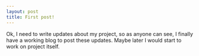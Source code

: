 ```yaml
---
layout: post
title: First post!
---
```


Ok, I need to write updates about my project, so as anyone can see, I finally have a working blog to post these updates.
Maybe later I would start to work on project itself.
